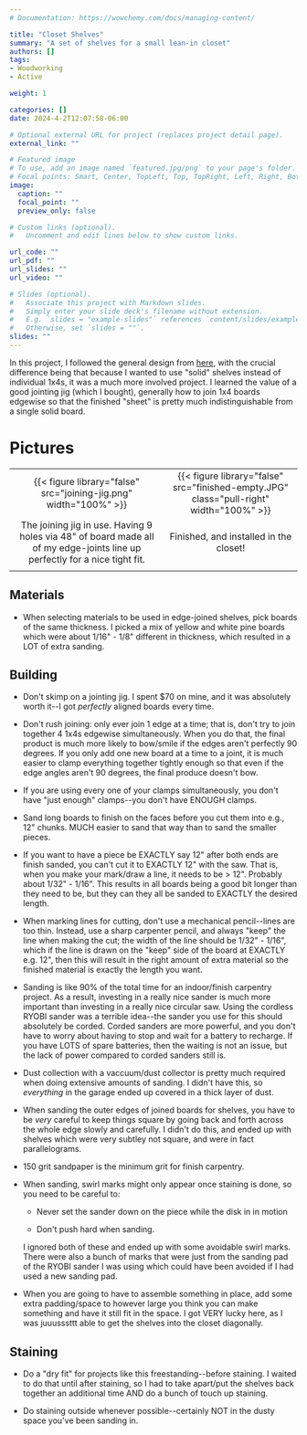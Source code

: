 ```yaml
---
# Documentation: https://wowchemy.com/docs/managing-content/

title: "Closet Shelves"
summary: "A set of shelves for a small lean-in closet"
authors: []
tags:
- Woodworking
- Active

weight: 1

categories: []
date: 2024-4-2T12:07:58-06:00

# Optional external URL for project (replaces project detail page).
external_link: ""

# Featured image
# To use, add an image named `featured.jpg/png` to your page's folder.
# Focal points: Smart, Center, TopLeft, Top, TopRight, Left, Right, BottomLeft, Bottom, BottomRight.
image:
  caption: ""
  focal_point: ""
  preview_only: false

# Custom links (optional).
#   Uncomment and edit lines below to show custom links.

url_code: ""
url_pdf: ""
url_slides: ""
url_video: ""

# Slides (optional).
#   Associate this project with Markdown slides.
#   Simply enter your slide deck's filename without extension.
#   E.g. `slides = "example-slides"` references `content/slides/example-slides.md`.
#   Otherwise, set `slides = ""`.
slides: ""
---
```


In this project, I followed the general design from
[here](https://www.ana-white.com/woodworking-projects/wood-closet-shelving),
with the crucial difference being that because I wanted to use "solid" shelves
instead of individual 1x4s, it was a much more involved project. I learned the
value of a good jointing jig (which I bought), generally how to join 1x4 boards
edgewise so that the finished "sheet" is pretty much indistinguishable from a
single solid board.

# Pictures
|                                                                                                                            |                                                                                        |
|:--------------------------------------------------------------------------------------------------------------------------:|:--------------------------------------------------------------------------------------:|
| {{< figure library="false" src="joining-jig.png" width="100%" >}}                                                         | {{< figure library="false" src="finished-empty.JPG"  class="pull-right" width="100%" >}} |
| The joining jig in use. Having 9 holes via 48" of board made all of my edge-joints line up perfectly for a nice tight fit. | Finished, and installed in the closet!                                                 |
|                                                                                                                            |                                                                                        |

## Materials

- When selecting materials to be used in edge-joined shelves, pick boards of the
  same thickness. I picked a mix of yellow and white pine boards which were
  about 1/16" - 1/8" different in thickness, which resulted in a LOT of extra
  sanding.

## Building

- Don't skimp on a jointing jig. I spent $70 on mine, and it was absolutely
  worth it--I got *perfectly* aligned boards every time.

- Don't rush joining: only ever join 1 edge at a time; that is, don't try to
  join together 4 1x4s edgewise simultaneously. When you do that, the final
  product is much more likely to bow/smile if the edges aren't perfectly 90
  degrees. If you only add one new board at a time to a joint, it is much easier
  to clamp everything together tightly enough so that even if the edge angles
  aren't 90 degrees, the final produce doesn't bow.

- If you are using every one of your clamps simultaneously, you don't have "just
  enough" clamps--you don't have ENOUGH clamps.

- Sand long boards to finish on the faces before you cut them into e.g., 12"
  chunks. MUCH easier to sand that way than to sand the smaller pieces.

- If you want to have a piece be EXACTLY say 12" after both ends are finish
  sanded, you can't cut it to EXACTLY 12" with the saw. That is, when you make
  your mark/draw a line, it needs to be > 12". Probably about 1/32" -
  1/16". This results in all boards being a good bit longer than they need to
  be, but they can they all be sanded to EXACTLY the desired length.

- When marking lines for cutting, don't use a mechanical pencil--lines are too
  thin. Instead, use a sharp carpenter pencil, and always "keep" the line when
  making the cut; the width of the line should be 1/32" - 1/16", which if the
  line is drawn on the "keep" side of the board at EXACTLY e.g. 12", then this
  will result in the right amount of extra material so the finished material is
  exactly the length you want.

- Sanding is like 90% of the total time for an indoor/finish carpentry
  project. As a result, investing in a really nice sander is much more important
  than investing in a really nice circular saw. Using the cordless RYOBI sander
  was a terrible idea--the sander you use for this should absolutely be corded.
  Corded sanders are more powerful, and you don't have to worry about having to
  stop and wait for a battery to recharge. If you have LOTS of spare batteries,
  then the waiting is not an issue, but the lack of power compared to corded
  sanders still is.

- Dust collection with a vaccuum/dust collector is pretty much required when
  doing extensive amounts of sanding. I didn't have this, so *everything* in the
  garage ended up covered in a thick layer of dust.

- When sanding the outer edges of joined boards for shelves, you have to be
  *very* careful to keep things square by going back and forth across the whole
  edge slowly and carefully. I didn't do this, and ended up with shelves which
  were very subtley not square, and were in fact parallelograms.

- 150 grit sandpaper is the minimum grit for finish carpentry.

- When sanding, swirl marks might only appear once staining is done, so you need
  to be careful to:

  - Never set the sander down on the piece while the disk in in motion

  - Don't push hard when sanding.

  I ignored both of these and ended up with some avoidable swirl marks. There
  were also a bunch of marks that were just from the sanding pad of the RYOBI
  sander I was using which could have been avoided if I had used a new sanding
  pad.

- When you are going to have to assemble something in place, add some extra
  padding/space to however large you think you can make something and have it
  still fit in the space. I got VERY lucky here, as I was juuusssttt able to get
  the shelves into the closet diagonally.

## Staining

- Do a "dry fit" for projects like this freestanding--before staining. I
  waited to do that until after staining, so I had to take apart/put the shelves
  back together an additional time AND do a bunch of touch up staining.

- Do staining outside whenever possible--certainly NOT in the dusty space you've
  been sanding in.
